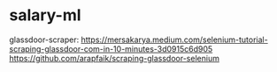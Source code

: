 # salary-ml
glassdoor-scraper: 
https://mersakarya.medium.com/selenium-tutorial-scraping-glassdoor-com-in-10-minutes-3d0915c6d905
https://github.com/arapfaik/scraping-glassdoor-selenium